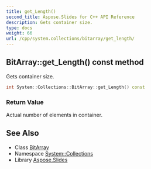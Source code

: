 ```yaml
---
title: get_Length()
second_title: Aspose.Slides for C++ API Reference
description: Gets container size.
type: docs
weight: 66
url: /cpp/system.collections/bitarray/get_length/
---
```

## BitArray::get_Length() const method


Gets container size.

```cpp
int System::Collections::BitArray::get_Length() const
```


### Return Value

Actual number of elements in container.

## See Also

* Class [BitArray](./)
* Namespace [System::Collections](../)
* Library [Aspose.Slides](../../)